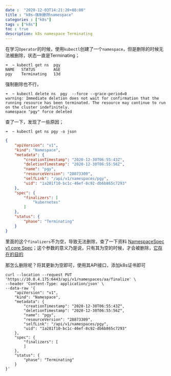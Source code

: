 ```yaml
---
date :  "2020-12-03T14:21:20+08:00" 
title : "k8s—强制删除namespace" 
categories : ["k8s"] 
tags : ["k8s"] 
toc : true
description: k8s namespace Terminating
---
```


在学习`Operator`的时候，使用`kubectl`创建了一个`namespace`，但是删除的时候无法被删除，状态一直是Terminating；

```shell
➜  ~ kubectl get ns  pgy
NAME   STATUS        AGE
pgy    Terminating   13d
```

强制删除也不行，

```shell
➜  ~ kubectl delete ns  pgy  --force --grace-period=0
warning: Immediate deletion does not wait for confirmation that the running resource has been terminated. The resource may continue to run on the cluster indefinitely.
namespace "pgy" force deleted
```

查了一下，发现了一些原因；

```
➜  ~ kubectl get ns pgy -o json
```

```json
{
    "apiVersion": "v1",
    "kind": "Namespace",
    "metadata": {
        "creationTimestamp": "2020-12-30T06:55:43Z",
        "deletionTimestamp": "2020-12-30T06:55:56Z",
        "name": "pgy",
        "resourceVersion": "28873309",
        "selfLink": "/api/v1/namespaces/pgy",
        "uid": "1a281f10-bc1c-46ef-8c92-db6b865c7293"
    },
    "spec": {
        "finalizers": [
            "kubernetes"
        ]
    },
    "status": {
        "phase": "Terminating"
    }
}
```

里面的这个`finalizers`不为空，导致无法删除，查了一下资料 [NamespaceSpec v1 core Spec](https://kubernetes.io/docs/reference/generated/kubernetes-api/v1.19/#namespacespec-v1-core)；这个参数的意义乃是说，只有其为空的时候，才会被删除，[它存在的目的](https://github.com/kubernetes/community/blob/master/contributors/design-proposals/architecture/namespaces.md#finalizers)

那怎么删除呢？将其更新为空即可，使用其API接口，添加k8s证书即可

```shell
curl --location --request PUT 'https://10.0.4.175:6443/api/v1/namespaces/aa/finalize' \
--header 'Content-Type: application/json' \
--data-raw '{
    "apiVersion": "v1",
    "kind": "Namespace",
    "metadata": {
        "creationTimestamp": "2020-12-30T06:55:43Z",
        "deletionTimestamp": "2020-12-30T06:55:56Z",
        "name": "pgy",
        "resourceVersion": "28873309",
        "selfLink": "/api/v1/namespaces/pgy",
        "uid": "1a281f10-bc1c-46ef-8c92-db6b865c7293"
    },
    "spec": {
        "finalizers": [
        ]
    },
    "status": {
        "phase": "Terminating"
    }
}'
```

